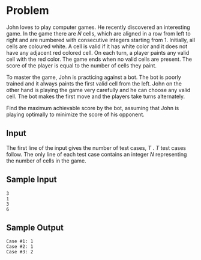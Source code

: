 # Problem

John loves to play computer games. He recently discovered an interesting game. In the game there are $N$ cells, which are aligned in a row from left to right and are numbered with consecutive integers starting from 1. Initially, all cells are coloured white. A cell is valid if it has white color and it does not have any adjacent red colored cell. On each turn, a player paints any valid cell with the red color. The game ends when no valid cells are present. The score of the player is equal to the number of cells they paint.

To master the game, John is practicing against a bot. The bot is poorly trained and it always paints the first valid cell from the left. John on the other hand is playing the game very carefully and he can choose any valid cell. The bot makes the first move and the players take turns alternately.

Find the maximum achievable score by the bot, assuming that John is playing optimally to minimize the score of his opponent.

## Input

The first line of the input gives the number of test cases, $T$
. $T$ test cases follow.
The only line of each test case contains an integer $N$ representing the number of cells in the game.

## Sample Input

```text
3
1
3
6
```

## Sample Output

```text
Case #1: 1
Case #2: 1
Case #3: 2
```
